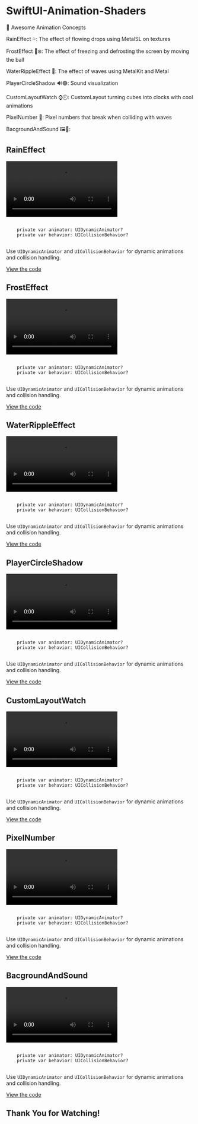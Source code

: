 # SwiftUI-Animation-Shaders


🚀 Awesome Animation Concepts

RainEffect 💦:  The effect of flowing drops using MetalSL on textures

FrostEffect 🧊❄️: The effect of freezing and defrosting the screen by moving the ball

WaterRippleEffect 🌊: The effect of waves using MetalKit and Metal

PlayerCircleShadow 🔊🟢: Sound visualization

CustomLayoutWatch ⌚🕘: CustomLayout turning cubes into clocks with cool animations

PixelNumber 👾: Pixel numbers that break when colliding with waves

BacgroundAndSound 🖼️🌊: 

<div>
  <h2>RainEffect</h2>
  <video src="https://github.com/IlyaKizim/SwiftUI-Animation-Shaders/assets/122359658/0ad77241-e40a-4fd5-9371-83372a3b5f01" controls></video>
  <pre><code>
    private var animator: UIDynamicAnimator?
    private var behavior: UICollisionBehavior?
  </code></pre>
  <p>Use <code>UIDynamicAnimator</code> and <code>UICollisionBehavior</code> for dynamic animations and collision handling.</p>
  <p><a href="https://github.com/IlyaKizim/SwiftUI-Animation-Shaders/blob/main/SwiftUI%20Animation%2BShaders/RainAndFrost/RainAndFrost.swift" target="_blank">View the code</a> </p>
</div>

<div>
  <h2>FrostEffect</h2>
  <video src="https://github.com/IlyaKizim/SwiftUI-Animation-Shaders/assets/122359658/7c706b7e-a551-4b40-ba11-7e52dad4a55f" controls></video>
  <pre><code>
    private var animator: UIDynamicAnimator?
    private var behavior: UICollisionBehavior?
  </code></pre>
  <p>Use <code>UIDynamicAnimator</code> and <code>UICollisionBehavior</code> for dynamic animations and collision handling.</p>
  <p><a href="https://github.com/IlyaKizim/SwiftUI-Animation-Shaders/blob/main/SwiftUI%20Animation%2BShaders/RainAndFrost/RainAndFrost.swift" target="_blank">View the code</a> </p>
</div>

<div>
  <h2>WaterRippleEffect</h2>
  <video src="https://github.com/IlyaKizim/SwiftUI-Animation-Shaders/assets/122359658/5a1a494c-27c3-4986-b8f9-3df2ba8eec6c" controls></video>
  <pre><code>
    private var animator: UIDynamicAnimator?
    private var behavior: UICollisionBehavior?
  </code></pre>
  <p>Use <code>UIDynamicAnimator</code> and <code>UICollisionBehavior</code> for dynamic animations and collision handling.</p>
  <p><a href="https://github.com/IlyaKizim/SwiftUI-Animation-Shaders/blob/main/SwiftUI%20Animation%2BShaders/WaterRippleEffect/Wave.swift" target="_blank">View the code</a></p>
</div>

<div>
  <h2>PlayerCircleShadow</h2>
  <video src="https://github.com/IlyaKizim/SwiftUI-Animation-Shaders/assets/122359658/8ed3b6b7-2f60-4de1-9005-52698391052e" controls></video>
  <pre><code>
    private var animator: UIDynamicAnimator?
    private var behavior: UICollisionBehavior?
  </code></pre>
  <p>Use <code>UIDynamicAnimator</code> and <code>UICollisionBehavior</code> for dynamic animations and collision handling.</p>
  <p><a href="https://github.com/IlyaKizim/SwiftUI-Animation-Shaders/blob/main/SwiftUI%20Animation%2BShaders/AudioPlayer/CircleShadow.swift" target="_blank">View the code</a></p>
</div>

<div>
  <h2>CustomLayoutWatch</h2>
  <video src="https://github.com/IlyaKizim/SwiftUI-Animation-Shaders/assets/122359658/59b025c8-6581-4cc0-bdfc-d4d4600e1cfe" controls></video>
  <pre><code>
    private var animator: UIDynamicAnimator?
    private var behavior: UICollisionBehavior?
  </code></pre>
  <p>Use <code>UIDynamicAnimator</code> and <code>UICollisionBehavior</code> for dynamic animations and collision handling.</p>
 <p><a href="https://github.com/IlyaKizim/SwiftUI-Animation-Shaders/blob/main/SwiftUI%20Animation%2BShaders/CustomLayout/WatchAnimation.swift">View the code</a></p>
</div>

<div>
  <h2>PixelNumber</h2>
  <video src="https://github.com/IlyaKizim/SwiftUI-Animation-Shaders/assets/122359658/acf63bb2-a145-4a1f-ba10-57ca9e1b6daf" controls></video>
  <pre><code>
    private var animator: UIDynamicAnimator?
    private var behavior: UICollisionBehavior?
  </code></pre>
  <p>Use <code>UIDynamicAnimator</code> and <code>UICollisionBehavior</code> for dynamic animations and collision handling.</p>
  <p><a href="https://github.com/IlyaKizim/SwiftUI-Animation-Shaders/blob/main/SwiftUI%20Animation%2BShaders/PixelateNumber/PixelNumberScroll.swift">View the code</a></p>
</div>

<div>
  <h2>BacgroundAndSound</h2>
  <video src="https://github.com/IlyaKizim/SwiftUI-Animation-Shaders/assets/122359658/59f9efb5-c67a-48b7-ad38-7be3c590f308" controls></video>
  <pre><code>
    private var animator: UIDynamicAnimator?
    private var behavior: UICollisionBehavior?
  </code></pre>
  <p>Use <code>UIDynamicAnimator</code> and <code>UICollisionBehavior</code> for dynamic animations and collision handling.</p>
  <p><a href="https://github.com/IlyaKizim/SwiftUI-Animation-Shaders/blob/main/SwiftUI%20Animation%2BShaders/BackgroundAndSound/BackgroundAndSound.swift">View the code</a></p>
</div>

<div>
  <h2>Thank You for Watching!</h2>
</div>


